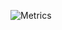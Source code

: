 ![Metrics](https://metrics.lecoq.io/DerekBar90?template=classic&config.timezone=America%2FNew_York)
